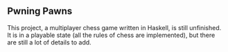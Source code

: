 Pwning Pawns
------------

This project, a multiplayer chess game written in Haskell, is still unfinished.
It is in a playable state (all the rules of chess are implemented),
but there are still a lot of details to add.
